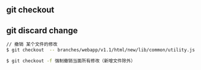 ## git checkout
## git discard change
```bash
// 撤销 某个文件的修改
$ git checkout  -- branches/webapp/v1.1/html/new/lib/common/utility.js

$ git checkout -f 强制撤销当面所有修改（新增文件除外）
```
